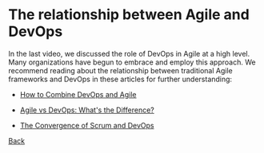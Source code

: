 # The relationship between Agile and DevOps
In the last video, we discussed the role of DevOps in Agile at a high level. Many organizations have begun to embrace and employ this approach. We recommend reading about the relationship between traditional Agile frameworks and DevOps in these articles for further understanding: 

* [How to Combine DevOps and Agile](https://devops.com/how-to-combine-devops-and-agile/) 

* [Agile vs DevOps: What's the Difference?](https://www.cmswire.com/information-management/agile-vs-devops-whats-the-difference/#:~:text=Fundamentally%2C%20DevOps%20brings%20together%20two,the%20ever%2Dchanging%20consumer%20needs.&text=%2Dbased%20Shiftleft%2C%20explained%20how%20both%20Agile%20and%20DevOps%20are%20managed)

* [The Convergence of Scrum and DevOps](https://www.scrum.org/resources/convergence-scrum-and-devops)


[Back](./c5-agile-project-management.md)
